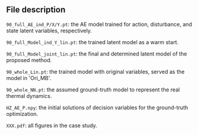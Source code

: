 ## File description
```90_full_AE_ind_P/X/Y.pt```: the AE model trained for action, disturbance, and state latent variables, respectively.

```90_full_Model_ind_Y_lin.pt```: the trained latent model as a warm start.

```90_full_Model_joint_lin.pt```: the final and determined latent model of the proposed method.

```90_whole_Lin.pt```: the trained model with original variables, served as the model in 'Ori_MB'.

```90_whole_NN.pt```: the assumed ground-truth model to represent the real thermal dynamics.

```HZ_AE_P.npy```: the initial solutions of decision variables for the ground-truth optimization.

```XXX.pdf```: all figures in the case study.
